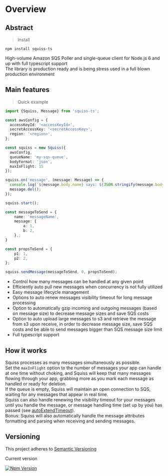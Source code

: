 # Overview

## Abstract

> Install

```shell
npm install squiss-ts
```

High-volume Amazon SQS Poller and single-queue client for Node.js 6 and up with full typescript support  
The library is production ready and is being stress used in a full blown production environment

## Main features

> Quick example

```typescript
import {Squiss, Message} from 'squiss-ts';

const awsConfig = {
  accessKeyId: '<accessKeyId>',
  secretAccessKey: '<secretAccessKey>',
  region: '<region>',
};

const squiss = new Squiss({
  awsConfig,
  queueName: 'my-sqs-queue',
  bodyFormat: 'json',
  maxInFlight: 15
});

squiss.on('message', (message: Message) => {
  console.log(`${message.body.name} says: ${JSON.stringify(message.body.message)} and has attripute p1 with value ${message.attributes.p1}`);
  message.del();
});

squiss.start();

const messageToSend = {
    name: 'messageName',
    message: {
        a: 1,
        b: 2,
    },;
}

const propsToSend = {
    p1: 1,
    p2: 2,
};

squiss.sendMessage(messageToSend, 0, propsToSend);
```

- Control how many messages can be handled at any given point
- Efficiently auto pull new messages when concurrency is not fully utilized
- Easy message lifecycle management
- Options to auto renew messages visibility timeout for long message processing
- Option to automatically gzip incoming and outgoing messages (based on message size) to decrease message sizes and save SQS costs
- Option to auto upload large messages to s3 and retrieve the message from s3 upon receive, in order to decrease message size,
save SQS costs and be able to send messages bigger than SQS message size limit
- Full typescript support

## How it works

Squiss processes as many messages simultaneously as possible.  
Set the `maxInFlight` option to the number of messages your app can handle at one time without choking, and Squiss will keep
that many messages flowing through your app, grabbing more as you mark each message as handled or ready for deletion.  
If the queue is empty, Squiss will maintain an open connection to SQS, waiting for any messages that appear in real time.  
Squiss can also handle renewing the visibility timeout for your messages until you handle the message, or message handling time 
(set up by you) has passed (see [autoExtendTimeout](#squiss-class-constructor-options-auto-extend-options-autoextendtimeout)).  
Bonus: Squiss will also automatically handle the message attributes formatting and parsing when receiving and sending messages. 

## Versioning

This project adheres to [Semantic Versioning](http://semver.org/)

Current version

[![Npm Version](https://img.shields.io/npm/v/squiss-ts.svg?style=popout)](https://www.npmjs.com/package/squiss-ts)

